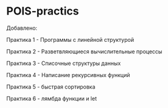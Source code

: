 # POIS-practics

Добавлено:

Практика 1 - Программы с линейной структурой

Практика 2 - Разветвляющиеся вычислительные процессы

Практика 3 - Списочные структуры данных

Практика 4 - Написание рекурсивных функций

Практика 5 - быстрая сортировка

Практика 6 - лямбда функции и let
